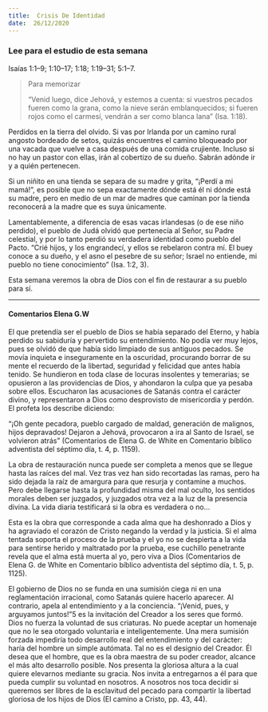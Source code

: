```yaml
---
title:  Crisis De Identidad
date:  26/12/2020
---
```


### Lee para el estudio de esta semana
Isaías 1:1–9; 1:10–17; 1:18; 1:19–31; 5:1–7.

> <p>Para memorizar</p>
> “Venid luego, dice Jehová, y estemos a cuenta: si vuestros pecados fueren como la grana, como la nieve serán emblanquecidos; si fueren rojos como el carmesí, vendrán a ser como blanca lana” (Isa. 1:18).

Perdidos en la tierra del olvido. Si vas por Irlanda por un camino rural angosto bordeado de setos, quizás encuentres el camino bloqueado por una vacada que vuelve a casa después de una comida crujiente. Incluso si no hay un pastor con ellas, irán al cobertizo de su dueño. Sabrán adónde ir y a quién pertenecen.

Si un niñito en una tienda se separa de su madre y grita, “¡Perdí a mi mamá!”, es posible que no sepa exactamente dónde está él ni dónde está su madre, pero en medio de un mar de madres que caminan por la tienda reconocerá a la madre que es suya únicamente.

Lamentablemente, a diferencia de esas vacas irlandesas (o de ese niño perdido), el pueblo de Judá olvidó que pertenecía al Señor, su Padre celestial, y por lo tanto perdió su verdadera identidad como pueblo del Pacto. “Crié hijos, y los engrandecí, y ellos se rebelaron contra mí. El buey conoce a su dueño, y el asno el pesebre de su señor; Israel no entiende, mi pueblo no tiene conocimiento” (Isa. 1:2, 3).

Esta semana veremos la obra de Dios con el fin de restaurar a su pueblo para sí.

---

#### Comentarios Elena G.W

El que pretendía ser el pueblo de Dios se había separado del Eterno, y había perdido su sabiduría y pervertido su entendimiento. No podía ver muy lejos, pues se olvidó de que había sido limpiado de sus antiguos pecados. Se movía inquieta e inseguramente en la oscuridad, procurando borrar de su mente el recuerdo de la libertad, seguridad y felicidad que antes había tenido. Se hundieron en toda clase de locuras insolentes y temerarias; se opusieron a las providencias de Dios, y ahondaron la culpa que ya pesaba sobre ellos. Escucharon las acusaciones de Satanás contra el carácter divino, y representaron a Dios como desprovisto de misericordia y perdón. El profeta los describe diciendo:

“¡Oh gente pecadora, pueblo cargado de maldad, generación de malignos, hijos depravados! Dejaron a Jehová, provocaron a ira al Santo de Israel, se volvieron atrás” (Comentarios de Elena G. de White en Comentario bíblico adventista del séptimo día, t. 4, p. 1159).

La obra de restauración nunca puede ser completa a menos que se llegue hasta las raíces del mal. Vez tras vez han sido recortadas las ramas, pero ha sido dejada la raíz de amargura para que resurja y contamine a muchos. Pero debe llegarse hasta la profundidad misma del mal oculto, los sentidos morales deben ser juzgados, y juzgados otra vez a la luz de la presencia divina. La vida diaria testificará si la obra es verdadera o no…

Esta es la obra que corresponde a cada alma que ha deshonrado a Dios y ha agraviado el corazón de Cristo negando la verdad y la justicia. Si el alma tentada soporta el proceso de la prueba y el yo no se despierta a la vida para sentirse herido y maltratado por la prueba, ese cuchillo penetrante revela que el alma está muerta al yo, pero viva a Dios (Comentarios de Elena G. de White en Comentario bíblico adventista del séptimo día, t. 5, p. 1125).

El gobierno de Dios no se funda en una sumisión ciega ni en una reglamentación irracional, como Satanás quiere hacerlo aparecer. Al contrario, apela al entendimiento y a la conciencia. “¡Venid, pues, y arguyamos juntos!”5 es la invitación del Creador a los seres que formó. Dios no fuerza la voluntad de sus criaturas. No puede aceptar un homenaje que no le sea otorgado voluntaria e inteligentemente. Una mera sumisión forzada impediría todo desarrollo real del entendimiento y del carácter: haría del hombre un simple autómata. Tal no es el designio del Creador. Él desea que el hombre, que es la obra maestra de su poder creador, alcance el más alto desarrollo posible. Nos presenta la gloriosa altura a la cual quiere elevarnos mediante su gracia. Nos invita a entregarnos a él para que pueda cumplir su voluntad en nosotros. A nosotros nos toca decidir si queremos ser libres de la esclavitud del pecado para compartir la libertad gloriosa de los hijos de Dios (El camino a Cristo, pp. 43, 44).